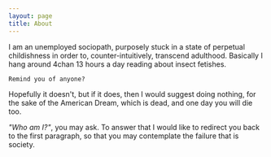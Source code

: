 ```yaml
---
layout: page
title: About
---
```


I am an unemployed sociopath, purposely stuck in a state of perpetual childishness in order to, counter-intuitively, transcend adulthood. Basically I hang around 4chan 13 hours a day reading about insect fetishes.

<code>Remind you of anyone?</code>

Hopefully it doesn't, but if it does, then I would suggest doing nothing, for the sake of the American Dream, which is dead, and one day you will die too.

*"Who am I?"*, you may ask. To answer that I would like to redirect you back to the first paragraph, so that you may contemplate the failure that is society.
